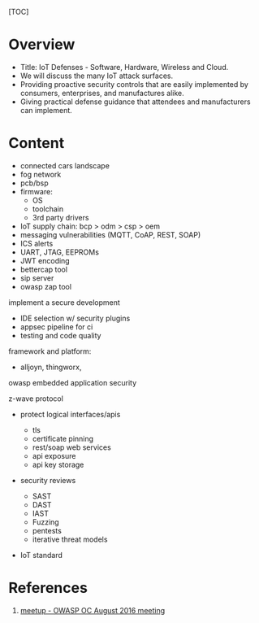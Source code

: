 [TOC]

# Overview
- Title: IoT Defenses - Software, Hardware, Wireless and Cloud.
- We will discuss the many IoT attack surfaces.
- Providing proactive security controls that are easily implemented by consumers, enterprises, and manufactures alike.
- Giving practical defense guidance that attendees and manufacturers can implement.

# Content
- connected cars landscape
- fog network
- pcb/bsp
- firmware:
	+ OS
	+ toolchain
	+ 3rd party drivers
- IoT supply chain: bcp > odm > csp > oem
- messaging vulnerabilities (MQTT, CoAP, REST, SOAP)
- ICS alerts
- UART, JTAG, EEPROMs
- JWT encoding
- bettercap tool
- sip server
- owasp zap tool

implement a secure development
- IDE selection w/ security plugins
- appsec pipeline for ci
- testing and code quality

framework and platform:
- alljoyn, thingworx,

owasp embedded application security

z-wave protocol

- protect logical interfaces/apis
	+ tls
	+ certificate pinning
	+ rest/soap web services
	+ api exposure
	+ api key storage

- security reviews
	+ SAST
	+ DAST
	+ IAST
	+ Fuzzing
	+ pentests
	+ iterative threat models

- IoT standard

# References
1. [meetup - OWASP OC August 2016 meeting][1]

[1]: https://www.meetup.com/OWASP-OC/events/233238472/ "meetup - OWASP OC August 2016 meeting"
